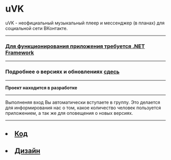 # uVK
uVK - неофициальный музыкальный плеер и мессенджер (в планах)  для социальной сети ВКонтакте.
<hr>
<h3><a href="https://www.microsoft.com/ru-RU/download/details.aspx?id=17851">Для функционирования приложения требуется .NET Framework</a></h3>
<hr>
<h3> Подробнее о версиях и обновлениях <a href="https://github.com/h10ne/uVK/releases">сдесь</a> </h3>
<hr>
<b>Проект находится в разработке</b>
<hr>
Выполненяя вход Вы автоматически вступаете в группу. Это делается для информирования нас о том, какое количество человек пользуется приложением, а так же для оповещения о новых версиях.
<hr>
</hr>
<h2><li><a href="https://github.com/h10ne">Код</a></li></h2>
<h2><li><a href="https://github.com/dr0b99">Дизайн</a></li></h2>

